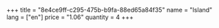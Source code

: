 +++
title = "8e4ce9ff-c295-475b-b9fa-88ed65a84f35"
name = "Island"
lang = ["en"]
price = "1.06"
quantity = 4
+++
